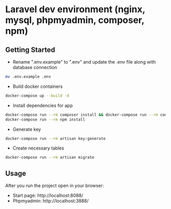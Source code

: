# Laravel dev environment (nginx, mysql, phpmyadmin, composer, npm)

## Getting Started

- Rename ".env.example" to ".env" and update the .env file along with database connection

```bash
mv .env.example .env
```

- Build docker containers

```bash
docker-compose up --build -d
```
- Install dependencies for app

```bash
docker-compose run --rm composer install && docker-compose run --rm composer update
docker-compose run --rm npm install
```

- Generate key

```bash
docker-compose run --rm artisan key:generate
```
- Create necessary tables

```bash
docker-compose run --rm artisan migrate
```

## Usage

After you run the project open in your browser:

- Start page: http://localhost:8088/
- Phpmyadmin: http://localhost:3888/

